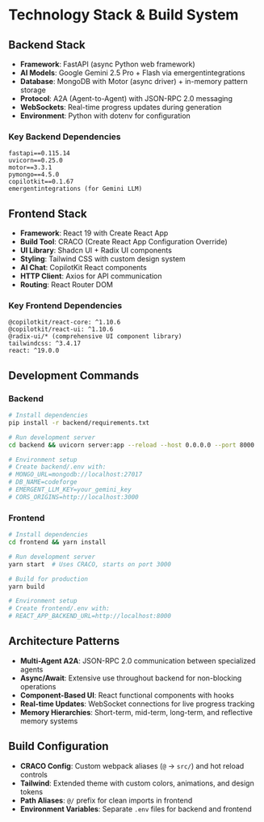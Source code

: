 # Technology Stack & Build System

## Backend Stack

- **Framework**: FastAPI (async Python web framework)
- **AI Models**: Google Gemini 2.5 Pro + Flash via emergentintegrations
- **Database**: MongoDB with Motor (async driver) + in-memory pattern storage
- **Protocol**: A2A (Agent-to-Agent) with JSON-RPC 2.0 messaging
- **WebSockets**: Real-time progress updates during generation
- **Environment**: Python with dotenv for configuration

### Key Backend Dependencies
```
fastapi==0.115.14
uvicorn==0.25.0
motor==3.3.1
pymongo==4.5.0
copilotkit==0.1.67
emergentintegrations (for Gemini LLM)
```

## Frontend Stack

- **Framework**: React 19 with Create React App
- **Build Tool**: CRACO (Create React App Configuration Override)
- **UI Library**: Shadcn UI + Radix UI components
- **Styling**: Tailwind CSS with custom design system
- **AI Chat**: CopilotKit React components
- **HTTP Client**: Axios for API communication
- **Routing**: React Router DOM

### Key Frontend Dependencies
```
@copilotkit/react-core: ^1.10.6
@copilotkit/react-ui: ^1.10.6
@radix-ui/* (comprehensive UI component library)
tailwindcss: ^3.4.17
react: ^19.0.0
```

## Development Commands

### Backend
```bash
# Install dependencies
pip install -r backend/requirements.txt

# Run development server
cd backend && uvicorn server:app --reload --host 0.0.0.0 --port 8000

# Environment setup
# Create backend/.env with:
# MONGO_URL=mongodb://localhost:27017
# DB_NAME=codeforge
# EMERGENT_LLM_KEY=your_gemini_key
# CORS_ORIGINS=http://localhost:3000
```

### Frontend
```bash
# Install dependencies
cd frontend && yarn install

# Run development server
yarn start  # Uses CRACO, starts on port 3000

# Build for production
yarn build

# Environment setup
# Create frontend/.env with:
# REACT_APP_BACKEND_URL=http://localhost:8000
```

## Architecture Patterns

- **Multi-Agent A2A**: JSON-RPC 2.0 communication between specialized agents
- **Async/Await**: Extensive use throughout backend for non-blocking operations
- **Component-Based UI**: React functional components with hooks
- **Real-time Updates**: WebSocket connections for live progress tracking
- **Memory Hierarchies**: Short-term, mid-term, long-term, and reflective memory systems

## Build Configuration

- **CRACO Config**: Custom webpack aliases (`@` -> `src/`) and hot reload controls
- **Tailwind**: Extended theme with custom colors, animations, and design tokens
- **Path Aliases**: `@/` prefix for clean imports in frontend
- **Environment Variables**: Separate `.env` files for backend and frontend